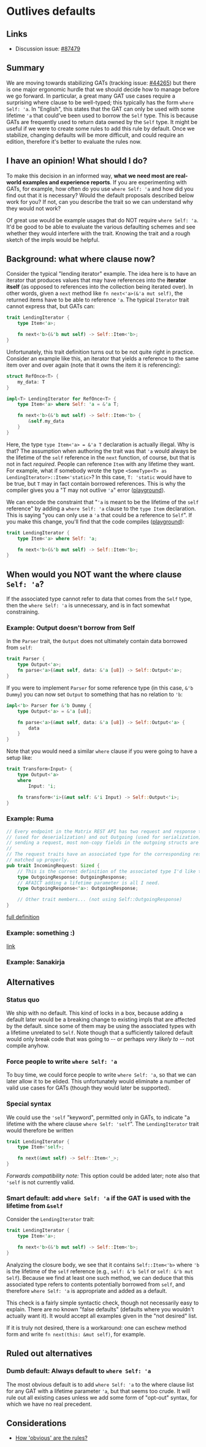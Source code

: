 # Outlives defaults

## Links

* Discussion issue: [#87479](https://github.com/rust-lang/rust/issues/87479)

## Summary

We are moving towards stabilizing GATs (tracking issue: [#44265]) but there is one major ergonomic hurdle that we should decide how to manage before we go forward. In particular, a great many GAT use cases require a surprising where clause to be well-typed; this typically has the form `where Self: 'a`. In "English", this states that the GAT can only be used with some lifetime `'a` that could've been used to borrow the `Self` type. This is because GATs are frequently used to return data owned by the `Self` type. It might be useful if we were to create some rules to add this rule by default. Once we stabilize, changing defaults will be more difficult, and could require an edition, therefore it's better to evaluate the rules now.

[#44265]: https://github.com/rust-lang/rust/issues/44265

## I have an opinion! What should I do?

To make this decision in an informed way, **what we need most are real-world examples and experience reports**. If you are experimenting with GATs, for example, how often do you use `where Self: 'a` and how did you find out that it is necessary? Would the default proposals described below work for you? If not, can you describe the trait so we can understand why they would not work?

Of great use would be example usages that do NOT require `where Self: 'a`. It'd be good to be able to evaluate the various defaulting schemes and see whether they would interfere with the trait. Knowing the trait and a rough sketch of the impls would be helpful.

## Background: what where clause now?

Consider the typical "lending iterator" example. The idea here is to have an iterator that produces values that may have references into the **iterator itself** (as opposed to references into the collection being iterated over). In other words, given a `next` method like `fn next<'a>(&'a mut self)`, the returned items have to be able to reference `'a`. The typical `Iterator` trait cannot express that, but GATs can:

```rust
trait LendingIterator {
    type Item<'a>;

    fn next<'b>(&'b mut self) -> Self::Item<'b>;
}
```

Unfortunately, this trait definition turns out to be not quite right in practice. Consider an example like this, an iterator that yields a reference to the same item over and over again (note that it owns the item it is referencing):

```rust
struct RefOnce<T> {
    my_data: T    
}

impl<T> LendingIterator for RefOnce<T> {
    type Item<'a> where Self: 'a = &'a T;

    fn next<'b>(&'b mut self) -> Self::Item<'b> {
        &self.my_data
    }
}
```

Here, the type `type Item<'a> = &'a T` declaration is actually illegal. Why is that? The assumption when authoring the trait was that `'a` would always be the lifetime of the `self` reference in the `next` function, of course, but that is not in fact *required*. People can reference `Item` with any lifetime they want. For example, what if somebody wrote the type `<SomeType<T> as LendingIterator>::Item<'static>`? In this case, `T: 'static` would have to be true, but `T` may in fact contain borrowed references. This is why the compiler gives you a "T may not outlive `'a`" error ([playground](https://play.rust-lang.org/?version=nightly&mode=debug&edition=2018&gist=821e30ee635326a22fc19cd940bbaf62)). 

We can encode the constraint that "`'a` is meant to be the lifetime of the `self` reference" by adding a `where Self: 'a` clause to the `type Item` declaration. This is saying "you can only use a `'a` that could be a reference to `Self`". If you make this change, you'll find that the code compiles ([playground](https://play.rust-lang.org/?version=nightly&mode=debug&edition=2018&gist=87cb2430ee76ece77499d3c6605874df)): 

```rust
trait LendingIterator {
    type Item<'a> where Self: 'a;

    fn next<'b>(&'b mut self) -> Self::Item<'b>;
}
```

## When would you NOT want the where clause `Self: 'a`?

If the associated type cannot refer to data that comes from the `Self` type, then the `where Self: 'a` is unnecessary, and is in fact somewhat constraining.

### Example: Output doesn't borrow from Self

In the `Parser` trait, the `Output` does not ultimately contain data borrowed from `self`:

```rust
trait Parser {
    type Output<'a>;
    fn parse<'a>(&mut self, data: &'a [u8]) -> Self::Output<'a>;
}
```

If you were to implement `Parser` for some reference type (in this case, `&'b Dummy`) you can now set `Output` to something that has no relation to `'b`:

```rust
impl<'b> Parser for &'b Dummy {
    type Output<'a> = &'a [u8];

    fn parse<'a>(&mut self, data: &'a [u8]) -> Self::Output<'a> {
        data 
    }
}
```

Note that you would need a similar `where` clause if you were going to have a setup like:

```rust
trait Transform<Input> {
    type Output<'a>
    where
        Input: 'i;

    fn transform<'i>(&mut self: &'i Input) -> Self::Output<'i>;
}
```

### Example: Ruma

```rust
// Every endpoint in the Matrix REST API has two request and response types in Ruma, one Incoming
// (used for deserialization) and out Outgoing (used for serialization). To avoid annoying clones when
// sending a request, most non-copy fields in the outgoing structs are references.
//
// The request traits have an associated type for the corresponding response type so things can be
// matched up properly.
pub trait IncomingRequest: Sized {
    // This is the current definition of the associated type I'd like to make generic.
    type OutgoingResponse: OutgoingResponse;
    // AFAICT adding a lifetime parameter is all I need.
    type OutgoingResponse<'a>: OutgoingResponse;

    // Other trait members... (not using Self::OutgoingResponse)
}
```

[full definition](https://docs.rs/ruma-api/0.17.1/ruma_api/trait.IncomingRequest.html)

### Example: something :) 

[link](https://github.com/rust-lang/rust/issues/87479#issuecomment-890760913)

### Example: Sanakirja


## Alternatives

### Status quo

We ship with no default. This kind of locks in a box, because adding a default later would be a breaking change to existing impls that are affected by the default. since some of them may be using the associated types with a lifetime unrelated to `Self`. Note though that a sufficiently tailored default would only break code that was going to -- or perhaps *very likely to* -- not compile anyhow.

### Force people to write `where Self: 'a`

To buy time, we could force people to write `where Self: 'a`, so that we can later allow it to be elided. This unfortunately would eliminate a number of valid use cases for GATs (though they would later be supported).

### Special syntax

We could use the `'self` "keyword", permitted only in GATs, to indicate "a lifetime with the where clause `where Self: 'self`". The `LendingIterator` trait would therefore be written

```rust
trait LendingIterator {
    type Item<'self>;

    fn next(&mut self) -> Self::Item<'_>;
}
```

*Forwards compatibility note:* This option could be added later; note also that `'self` is not currently valid.

### Smart default: add `where Self: 'a` if the GAT is used with the lifetime from `&self` 

Consider the `LendingIterator` trait:

```rust
trait LendingIterator {
    type Item<'a>;

    fn next<'b>(&'b mut self) -> Self::Item<'b>;
}
```

Analyzing the closure body, we see that it contains `Self::Item<'b>` where `'b` is the lifetime of the `self` reference (e.g., `self: &'b Self` or `self: &'b mut Self`). Because we find at least one such method, we can deduce that this associated type refers to contents potentially borrowed from `self`, and therefore `where Self: 'a` is appropriate and added as a default.

This check is a fairly simple syntactic check, though not necessarily easy to explain. There are no known "false defaults" (defaults where you wouldn't actually want it). It would accept all examples given in the "not desired" list. 

If it is truly not desired, there is a workaround: one can eschew method form and write `fn next(this: &mut self)`, for example. 

## Ruled out alternatives

### Dumb default: Always default to `where Self: 'a`

The most obvious default is to add `where Self: 'a` to the where clause list for any GAT with a lifetime parameter `'a`, but that seems too crude. It will rule out all existing cases unless we add some form of "opt-out" syntax, for which we have no real precedent.


## Considerations

* [How 'obvious' are the rules?](https://github.com/rust-lang/rust/issues/87479#issuecomment-890111937)

